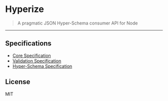 # Hyperize
> A pragmatic JSON Hyper-Schema consumer API for Node
---

## Specifications

* [Core Specification](http://tools.ietf.org/html/draft-zyp-json-schema-04)
* [Validation Specification](http://tools.ietf.org/html/draft-fge-json-schema-validation-00)
* [Hyper-Schema Specification](http://tools.ietf.org/html/draft-luff-json-hyper-schema-00)

## License

MIT